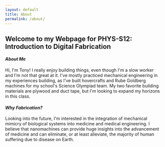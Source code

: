 ```yaml
---
layout: default
title: About
permalink: /about/
---
```


## Welcome to my Webpage for PHYS-S12: Introduction to Digital Fabrication

#### _About Me_

Hi, I'm Tony! I really enjoy building things, even though I'm a slow worker and I'm not that great at it. I've mostly practiced mechanical engineering in my experiences building, as I've built hovercrafts and Rube Goldberg machines for my school's Science Olympiad team. My two favorite building materials are plywood and duct tape, but I'm looking to expand my horizons in this class.

#### _Why Fabrication?_

Looking into the future, I'm interested in the integration of mechanical mimicry of biological systems into medicine and medical engineering. I believe that nanomachines can provide huge insights into the advancement of medicine and can eliminate, or at least alleviate, the majority of human suffering due to disease on Earth.
